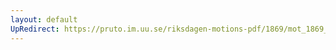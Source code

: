 ```yaml
---
layout: default
UpRedirect: https://pruto.im.uu.se/riksdagen-motions-pdf/1869/mot_1869__ak__156.pdf
---
```

